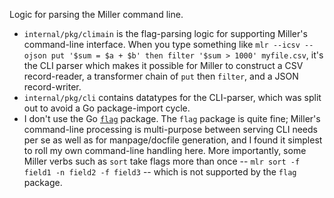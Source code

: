 Logic for parsing the Miller command line.

* `internal/pkg/climain` is the flag-parsing logic for supporting Miller's command-line interface. When you type something like `mlr --icsv --ojson put '$sum = $a + $b' then filter '$sum > 1000' myfile.csv`, it's the CLI parser which makes it possible for Miller to construct a CSV record-reader, a transformer chain of `put` then `filter`, and a JSON record-writer.
* `internal/pkg/cli` contains datatypes for the CLI-parser, which was split out to avoid a Go package-import cycle.
* I don't use the Go [`flag`](https://golang.org/pkg/flag/) package. The `flag` package is quite fine; Miller's command-line processing is multi-purpose between serving CLI needs per se as well as for manpage/docfile generation, and I found it simplest to roll my own command-line handling here. More importantly, some Miller verbs such as ``sort`` take flags more than once -- ``mlr sort -f field1 -n field2 -f field3`` -- which is not supported by the `flag` package.
